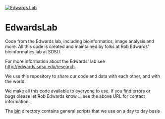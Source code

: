 [![Edwards Lab](https://img.shields.io/badge/Bioinformatics-EdwardsLab-03A9F4)](https://edwards.sdsu.edu/research)

EdwardsLab
==========

Code from the Edwards lab, including bioinformatics, image analysis and more. All this code is created and maintained by folks at Rob Edwards' bioinformatics lab at SDSU.

For more information about the Edwards' lab see http://edwards.sdsu.edu/research.

We use this repository to share our code and data with each other, and with the world.

We make all this code available to everyone to use. If you find errors or bugs please let Rob Edwards know ... see the above URL for contact information.

The [bin](bin) directory contains general scripts that we use on a day to day basis
